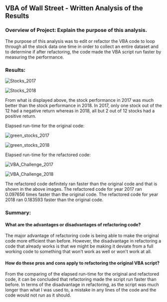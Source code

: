 ## VBA of Wall Street - Written Analysis of the Results

### Overview of Project: Explain the purpose of this analysis.

  The purpose of this analysis was to edit or refactor the VBA code to loop through all the stock data one time in order to collect an entire dataset and to determine if after refactoring, the code made the VBA script run faster by measuring the performance. 

### Results: 

![Stocks_2017](https://user-images.githubusercontent.com/86751774/126190534-54333b2c-cb73-4d09-973a-2722a6d45604.png)

![Stocks_2018](https://user-images.githubusercontent.com/86751774/126190553-48c02d9c-3f27-41fe-bb3e-c53b28c7cb20.png)

  From what is displayed above, the stock performance in 2017 was much better than the stock performance in 2018. In 2017, only one stock out of the 12 had a negative return whereas in 2018, all but 2 out of 12 stocks had a positive return.

   Elapsed run-time for the original code:

![green_stocks_2017](https://user-images.githubusercontent.com/86751774/125967040-6be9fb7a-e7a6-4055-8ab2-1b3891297e0e.png)

![green_stocks_2018](https://user-images.githubusercontent.com/86751774/125968483-8e261ddb-d948-4bfb-a36d-b729b2ae2b2b.png)

   Elapsed run-time for the refactored code:
   
  ![VBA_Challenge_2017](https://user-images.githubusercontent.com/86751774/125832159-a3dd53fa-704b-41ac-a1cc-6bf01694030b.png)
  
  ![VBA_Challenge_2018](https://user-images.githubusercontent.com/86751774/125832700-85eb655d-9922-4511-8a02-7092b815f886.png)
  
  The refactored code definitely ran faster than the original code and that is shown in the above images. The refactored code for year 2017 ran 0.097656 times faster than the original code. The refactored code for year 2018 ran 0.183593 faster than the original code. 
  
### Summary:

  #### What are the advantages or disadvantages of refactoring code?
  
   The major advantage of refactoring code is being able to make the original code more efficient than before. However, the disadvantage in refactoring a code that already works is that we might be making it deviate from a full working code to something that won't work as well or won't work at all. 
   
  #### How do these pros and cons apply to refactoring the original VBA script?
   From the comparing of the elapsed run-time for the original and refactored code, it can be concluded that refactoring made the script run faster than before. In terms of the disadvantage in refactoring, as the script was much longer than what I was used to, a mistake in any lines of the code and the code would not run as it should. 
